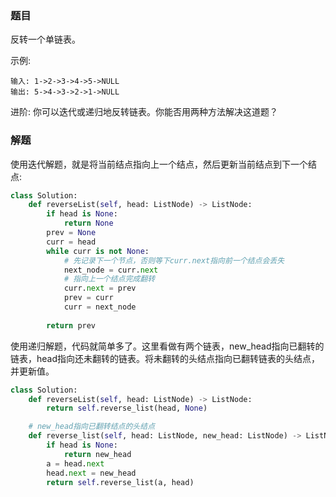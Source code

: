 ### 题目
反转一个单链表。

示例:
```
输入: 1->2->3->4->5->NULL
输出: 5->4->3->2->1->NULL
```

进阶:
你可以迭代或递归地反转链表。你能否用两种方法解决这道题？

### 解题
使用迭代解题，就是将当前结点指向上一个结点，然后更新当前结点到下一个结点:
```py
class Solution:
    def reverseList(self, head: ListNode) -> ListNode:
        if head is None:
            return None
        prev = None
        curr = head
        while curr is not None:
            # 先记录下一个节点，否则等下curr.next指向前一个结点会丢失
            next_node = curr.next
            # 指向上一个结点完成翻转
            curr.next = prev
            prev = curr
            curr = next_node
        
        return prev
```

使用递归解题，代码就简单多了。这里看做有两个链表，new_head指向已翻转的链表，head指向还未翻转的链表。将未翻转的头结点指向已翻转链表的头结点，并更新值。
```py
class Solution:
    def reverseList(self, head: ListNode) -> ListNode:
        return self.reverse_list(head, None)

    # new_head指向已翻转结点的头结点
    def reverse_list(self, head: ListNode, new_head: ListNode) -> ListNode:
        if head is None:
            return new_head
        a = head.next
        head.next = new_head
        return self.reverse_list(a, head)
```